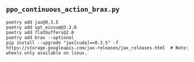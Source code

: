 ## `ppo_continuous_action_brax.py`


```
poetry add jax@0.3.5
poetry add opt_einsum@3.3.0
poetry add flatbuffers@2.0
poetry add brax --optional
pip install --upgrade "jax[cuda]==0.3.5" -f https://storage.googleapis.com/jax-releases/jax_releases.html  # Note: wheels only available on linux.
```


